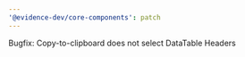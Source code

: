 ```yaml
---
'@evidence-dev/core-components': patch
---
```


Bugfix: Copy-to-clipboard does not select DataTable Headers
